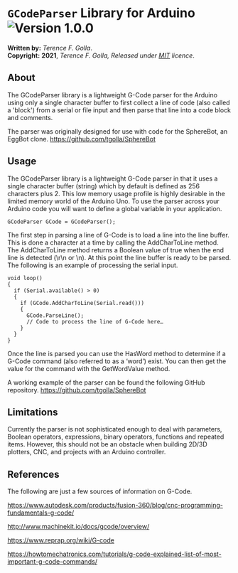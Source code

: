 # `GCodeParser` Library for Arduino ![Version 1.0.0](https://img.shields.io/badge/Version-1.0.0-blue.svg)

**Written by:** *Terence F. Golla*.  
**Copyright:** **2021**, *Terence F. Golla, Released under [MIT](/LICENSE) licence*.

## About
The GCodeParser library is a lightweight G-Code parser for the Arduino using only a single character buffer to first collect a line of code (also called a 'block') from a serial or file input and then parse that line into a code block and comments.

The parser was originally designed for use with code for the SphereBot, an EggBot clone.
https://github.com/tgolla/SphereBot

## Usage
The GCodeParser library is a lightweight G-Code parser in that it uses a single character buffer (string) which by default is defined as 256 characters plus 2.  This low memory usage profile is highly desirable in the limited memory world of the Arduino Uno.  To use the parser across your Arduino code you will want to define a global variable in your application.

```
GCodeParser GCode = GCodeParser();
```

The first step in parsing a line of G-Code is to load a line into the line buffer.  This is done a character at a time by calling the AddCharToLine method.  The AddCharToLine method returns a Boolean value of true when the end line is detected (\r\n or \n).  At this point the line buffer is ready to be parsed.  The following is an example of processing the serial input.

```
void loop()
{
  if (Serial.available() > 0)
  {
    if (GCode.AddCharToLine(Serial.read()))
    {
      GCode.ParseLine();
      // Code to process the line of G-Code here…
    }
  }
}
```

Once the line is parsed you can use the HasWord method to determine if a G-Code command (also referred to as a ‘word’) exist.  You can then get the value for the command with the GetWordValue method. 

A working example of the parser can be found the following GitHub repository.
https://github.com/tgolla/SphereBot

## Limitations
Currently the parser is not sophisticated enough to deal with parameters, Boolean operators, expressions, binary operators, functions and repeated items. However, this should not be an obstacle when building 2D/3D plotters, CNC, and projects with an Arduino controller.

## References

The following are just a few sources of information on G-Code.

https://www.autodesk.com/products/fusion-360/blog/cnc-programming-fundamentals-g-code/

http://www.machinekit.io/docs/gcode/overview/

https://www.reprap.org/wiki/G-code

https://howtomechatronics.com/tutorials/g-code-explained-list-of-most-important-g-code-commands/
 